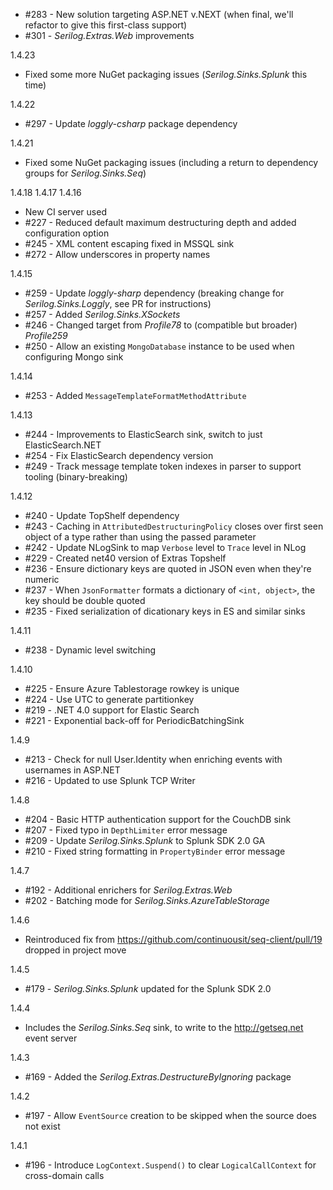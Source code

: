  * #283 - New solution targeting ASP.NET v.NEXT (when final, we'll refactor to give this first-class support)
* #301 - _Serilog.Extras.Web_ improvements

1.4.23
 * Fixed some more NuGet packaging issues (_Serilog.Sinks.Splunk_ this time)

1.4.22
 * #297 - Update _loggly-csharp_ package dependency

1.4.21
 * Fixed some NuGet packaging issues (including a return to dependency groups for _Serilog.Sinks.Seq_)

1.4.18
1.4.17
1.4.16
 * New CI server used
 * #227 - Reduced default maximum destructuring depth and added configuration option
 * #245 - XML content escaping fixed in MSSQL sink
 * #272 - Allow underscores in property names

1.4.15
 * #259 - Update _loggly-sharp_ dependency (breaking change for _Serilog.Sinks.Loggly_, see PR for instructions)
 * #257 - Added _Serilog.Sinks.XSockets_
 * #246 - Changed target from _Profile78_ to (compatible but broader) _Profile259_
 * #250 - Allow an existing `MongoDatabase` instance to be used when configuring Mongo sink

1.4.14
 * #253 - Added `MessageTemplateFormatMethodAttribute`

1.4.13
 * #244 - Improvements to ElasticSearch sink, switch to just ElasticSearch.NET
 * #254 - Fix ElasticSearch dependency version
 * #249 - Track message template token indexes in parser to support tooling (binary-breaking)

1.4.12
 * #240 - Update TopShelf dependency
 * #243 - Caching in `AttributedDestructuringPolicy` closes over first seen object of a type rather than using the passed parameter
 * #242 - Update NLogSink to map `Verbose` level to `Trace` level in NLog
 * #229 - Created net40 version of Extras Topshelf
 * #236 - Ensure dictionary keys are quoted in JSON even when they're numeric
 * #237 - When `JsonFormatter` formats a dictionary of `<int, object>`, the key should be double quoted
 * #235 - Fixed serialization of dicationary keys in ES and similar sinks

1.4.11
 * #238 - Dynamic level switching

1.4.10
 * #225 - Ensure Azure Tablestorage rowkey is unique
 * #224 - Use UTC to generate partitionkey
 * #219 - .NET 4.0 support for Elastic Search
 * #221 - Exponential back-off for PeriodicBatchingSink

1.4.9
 * #213 - Check for null User.Identity when enriching events with usernames in ASP.NET
 * #216 - Updated to use Splunk TCP Writer

1.4.8
 * #204 - Basic HTTP authentication support for the CouchDB sink
 * #207 - Fixed typo in `DepthLimiter` error message
 * #209 - Update _Serilog.Sinks.Splunk_ to Splunk SDK 2.0 GA
 * #210 - Fixed string formatting in `PropertyBinder` error message

1.4.7
 * #192 - Additional enrichers for _Serilog.Extras.Web_
 * #202 - Batching mode for _Serilog.Sinks.AzureTableStorage_

1.4.6
 * Reintroduced fix from https://github.com/continuousit/seq-client/pull/19 dropped in project move

1.4.5
 * #179 - _Serilog.Sinks.Splunk_ updated for the Splunk SDK 2.0

1.4.4
  * Includes the _Serilog.Sinks.Seq_ sink, to write to the http://getseq.net event server

1.4.3
  * #169 - Added the _Serilog.Extras.DestructureByIgnoring_ package

1.4.2
  * #197 - Allow `EventSource` creation to be skipped when the source does not exist

1.4.1
  * #196 - Introduce `LogContext.Suspend()` to clear `LogicalCallContext` for cross-domain calls
